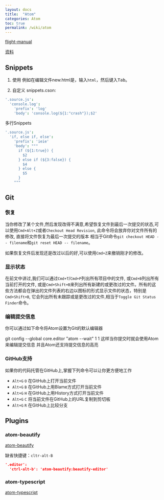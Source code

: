 ```yaml
---
layout: docs
title:  "Atom"
categories: Atom
toc: true
permalink: /wiki/atom
---
```


[flight-manual](http://flight-manual.atom.io/)

[资料](https://github.com/futantan/atom)

## Snippets

1. 使用
例如在编辑文件new.html是，输入`html`，然后键入<kbd class="platform-all">Tab</kbd>。

2. 自定义
snippets.cson:
```cson
'.source.js':
  'console.log':
    'prefix': 'log'
    'body': 'console.log(${1:"crash"});$2'
```
多行Snippets
```cson
'.source.js':
  'if, else if, else':
    'prefix': 'ieie'
    'body': """
      if (${1:true}) {
        $2
      } else if (${3:false}) {
        $4
      } else {
        $5
      }
    """
```

## Git

### 恢复

当你修改了某个文件,然后发现改得不满意,希望恢复文件到最后一次提交的状态,可以使用`Cmd+Alt+Z`或者`Checkout Head Revision`, 此命令将会放弃你对文件所有的修改, 直接将文件恢复为最后一次提交的版本
相当于Git命令`git checkout HEAD -- filename`和`git reset HEAD -- filename`。

如果恢复文件后发现还是改过以后的好,可以使用`Cmd+Z`来撤销刚才的修改。

### 显示状态

在前文中讲过,我们可以通过`Cmd+T`/`Cmd+P`列出所有项目中的文件, 或`Cmd+B`列出所有当前打开的文件,
或是`Cmd+Shift+B`来列出所有新建的或更改过的文件。所有的这些方法都会在弹出的文件列表的右边以图标的形式显示文件的状态，特别是`Cmd+Shift+B`, 它会列出所有未跟踪或是更改过的文件,相当于`Toggle Git Status Finder`命令。

### 编辑提交信息

你可以通过如下命令将Atom设置为Git的默认编辑器

git config --global core.editor "atom --wait"
1
1
这样当你提交时就会使用Atom来编辑提交信息
并且Atom还支持提交信息的高亮

### GitHub支持

如果你的代码托管在GitHub上,掌握下列命令可以让你更方便地工作

* `Alt+G` `O` 在GitHub上打开当前文件
* `Alt+G` `B` 在GitHub上用Blame方式打开当前文件
* `Alt+G` `H` 在GitHub上用History方式打开当前文件
* `Alt+G` `C` 将当前文件在GitHub上的URL复制到剪切板
* `Alt+G` `R` 在GitHub上比较分支

## Plugins

### atom-beautify

[atom-beautify](https://atom.io/packages/atom-beautify)

缺省快捷键：`cltr-alt-B`

```json
'.editor':
  'ctrl-alt-b': 'atom-beautify:beautify-editor'
```

### atom-typescript

[atom-typescript](https://atom.io/packages/atom-typescript)
